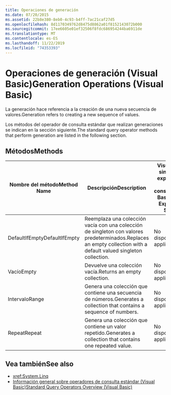 ```yaml
---
title: Operaciones de generación
ms.date: 07/20/2015
ms.assetid: 22b8e380-8eb0-4c93-b4ff-7ac21caf27d5
ms.openlocfilehash: 8d1170349762d8475d8862a01f8152143072b000
ms.sourcegitcommit: 17ee6605e01ef32506f8fdc686954244ba6911de
ms.translationtype: MT
ms.contentlocale: es-ES
ms.lasthandoff: 11/22/2019
ms.locfileid: "74353393"
---
```

# <a name="generation-operations-visual-basic"></a><span data-ttu-id="6b675-102">Operaciones de generación (Visual Basic)</span><span class="sxs-lookup"><span data-stu-id="6b675-102">Generation Operations (Visual Basic)</span></span>
<span data-ttu-id="6b675-103">La generación hace referencia a la creación de una nueva secuencia de valores.</span><span class="sxs-lookup"><span data-stu-id="6b675-103">Generation refers to creating a new sequence of values.</span></span>  
  
 <span data-ttu-id="6b675-104">Los métodos del operador de consulta estándar que realizan generaciones se indican en la sección siguiente.</span><span class="sxs-lookup"><span data-stu-id="6b675-104">The standard query operator methods that perform generation are listed in the following section.</span></span>  
  
## <a name="methods"></a><span data-ttu-id="6b675-105">Métodos</span><span class="sxs-lookup"><span data-stu-id="6b675-105">Methods</span></span>  
  
|<span data-ttu-id="6b675-106">Nombre del método</span><span class="sxs-lookup"><span data-stu-id="6b675-106">Method Name</span></span>|<span data-ttu-id="6b675-107">Descripción</span><span class="sxs-lookup"><span data-stu-id="6b675-107">Description</span></span>|<span data-ttu-id="6b675-108">Visual Basic sintaxis de expresiones de consulta</span><span class="sxs-lookup"><span data-stu-id="6b675-108">Visual Basic Query Expression Syntax</span></span>|<span data-ttu-id="6b675-109">Más información</span><span class="sxs-lookup"><span data-stu-id="6b675-109">More Information</span></span>|  
|-----------------|-----------------|------------------------------------------|----------------------|  
|<span data-ttu-id="6b675-110">DefaultIfEmpty</span><span class="sxs-lookup"><span data-stu-id="6b675-110">DefaultIfEmpty</span></span>|<span data-ttu-id="6b675-111">Reemplaza una colección vacía con una colección de singleton con valores predeterminados.</span><span class="sxs-lookup"><span data-stu-id="6b675-111">Replaces an empty collection with a default valued singleton collection.</span></span>|<span data-ttu-id="6b675-112">No disponible.</span><span class="sxs-lookup"><span data-stu-id="6b675-112">Not applicable.</span></span>|<xref:System.Linq.Enumerable.DefaultIfEmpty%2A?displayProperty=nameWithType><br /><br /> <xref:System.Linq.Queryable.DefaultIfEmpty%2A?displayProperty=nameWithType>|  
|<span data-ttu-id="6b675-113">Vacío</span><span class="sxs-lookup"><span data-stu-id="6b675-113">Empty</span></span>|<span data-ttu-id="6b675-114">Devuelve una colección vacía.</span><span class="sxs-lookup"><span data-stu-id="6b675-114">Returns an empty collection.</span></span>|<span data-ttu-id="6b675-115">No disponible.</span><span class="sxs-lookup"><span data-stu-id="6b675-115">Not applicable.</span></span>|<xref:System.Linq.Enumerable.Empty%2A?displayProperty=nameWithType>|  
|<span data-ttu-id="6b675-116">Intervalo</span><span class="sxs-lookup"><span data-stu-id="6b675-116">Range</span></span>|<span data-ttu-id="6b675-117">Genera una colección que contiene una secuencia de números.</span><span class="sxs-lookup"><span data-stu-id="6b675-117">Generates a collection that contains a sequence of numbers.</span></span>|<span data-ttu-id="6b675-118">No disponible.</span><span class="sxs-lookup"><span data-stu-id="6b675-118">Not applicable.</span></span>|<xref:System.Linq.Enumerable.Range%2A?displayProperty=nameWithType>|  
|<span data-ttu-id="6b675-119">Repeat</span><span class="sxs-lookup"><span data-stu-id="6b675-119">Repeat</span></span>|<span data-ttu-id="6b675-120">Genera una colección que contiene un valor repetido.</span><span class="sxs-lookup"><span data-stu-id="6b675-120">Generates a collection that contains one repeated value.</span></span>|<span data-ttu-id="6b675-121">No disponible.</span><span class="sxs-lookup"><span data-stu-id="6b675-121">Not applicable.</span></span>|<xref:System.Linq.Enumerable.Repeat%2A?displayProperty=nameWithType>|  
  
## <a name="see-also"></a><span data-ttu-id="6b675-122">Vea también</span><span class="sxs-lookup"><span data-stu-id="6b675-122">See also</span></span>

- <xref:System.Linq>
- [<span data-ttu-id="6b675-123">Información general sobre operadores de consulta estándar (Visual Basic)</span><span class="sxs-lookup"><span data-stu-id="6b675-123">Standard Query Operators Overview (Visual Basic)</span></span>](../../../../visual-basic/programming-guide/concepts/linq/standard-query-operators-overview.md)
